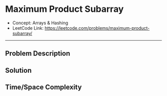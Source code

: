 # Maximum Product Subarray

- Concept: Arrays & Hashing
- LeetCode Link: https://leetcode.com/problems/maximum-product-subarray/

---

## Problem Description

## Solution

## Time/Space Complexity

